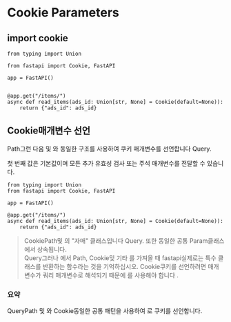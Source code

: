 # Cookie Parameters

## import cookie

```
from typing import Union

from fastapi import Cookie, FastAPI

app = FastAPI()


@app.get("/items/")
async def read_items(ads_id: Union[str, None] = Cookie(default=None)):
    return {"ads_id": ads_id}
```

## Cookie매개변수 선언

Path그런 다음 및 와 동일한 구조를 사용하여 쿠키 매개변수를 선언합니다 Query.

첫 번째 값은 기본값이며 모든 추가 유효성 검사 또는 주석 매개변수를 전달할 수 있습니다.

```
from typing import Union
from fastapi import Cookie, FastAPI

app = FastAPI()

@app.get("/items/")
async def read_items(ads_id: Union[str, None] = Cookie(default=None)):
    return {"ads_id": ads_id}
```

> CookiePath및 의 "자매" 클래스입니다 Query. 또한 동일한 공통 Param클래스에서 상속됩니다.<br>Query그러나 에서 Path, Cookie및 기타 를 가져올 때 fastapi실제로는 특수 클래스를 반환하는 함수라는 것을 기억하십시오.
> Cookie쿠키를 선언하려면 매개변수가 쿼리 매개변수로 해석되기 때문에 를 사용해야 합니다 .

### 요약
QueryPath 및 와 Cookie동일한 공통 패턴을 사용하여 로 쿠키를 선언합니다.